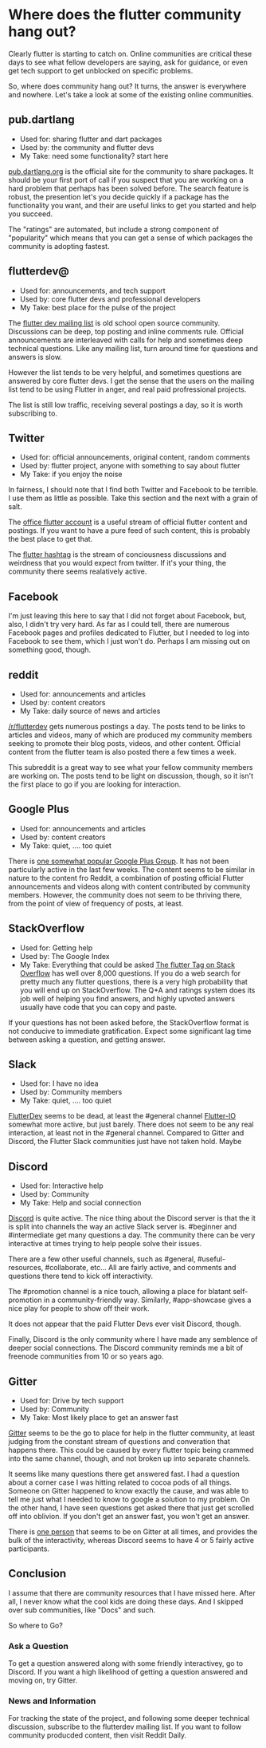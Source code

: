 # Where does the flutter community hang out?
Clearly flutter is starting to catch on. Online communities are critical these days to see what fellow developers are saying, ask for guidance, or even get tech support to get unblocked on specific problems.

So, where does community hang out? It turns, the answer is everywhere and nowhere. Let's take a look at some of the existing online communities.

## pub.dartlang
 * Used for: sharing flutter and dart packages
 * Used by: the community and flutter devs
 * My Take: need some functionality? start here

[pub.dartlang.org](https://pub.dartlang.org) is the official site for the community to share packages. It should be your first port of call if you suspect that you are working on a hard problem that perhaps has been solved before. The search feature is robust, the presention let's you decide quickly if a package has the functionality you want, and their are useful links to get you started and help you succeed.

The "ratings" are automated, but include a strong component of "popularity" which means that you can get a sense of which packages the community is adopting fastest.

## flutterdev@
 * Used for: announcements, and tech support
 * Used by: core flutter devs and professional developers
 * My Take: best place for the pulse of the project

The [flutter dev mailing list](https://groups.google.com/forum/#!forum/flutter-dev) is old school open source community. Discussions can be deep, top posting and inline comments rule. Official announcements are interleaved with calls for help and sometimes deep technical questions. Like any mailing list, turn around time for questions and answers is slow.  

However the list tends to be very helpful, and sometimes questions are answered by core flutter devs. I get the sense that the users on the mailing list tend to be using Flutter in anger, and real paid profressional projects.

The list is still low traffic, receiving several postings a day, so it is worth subscribing to. 

## Twitter
 * Used for: official announcements, original content, random comments
 * Used by: flutter project, anyone with something to say about flutter
 * My Take: if you enjoy the noise

 In fairness, I should note that I find both Twitter and Facebook to be terrible. I use them as little as possible. Take this section and the next with a grain of salt.

 The [office flutter account](https://twitter.com/flutterio?lang=en) is a useful stream of official flutter content and postings. If you want to have a pure feed of such content, this is probably the best place to get that.

 The [flutter hashtag](https://twitter.com/hashtag/flutter) is the stream of conciousness discussions and weirdness that you would expect from twitter. If it's your thing, the community there seems realatively active.

## Facebook
I'm just leaving this here to say that I did not forget about Facebook, but, also, I didn't try very hard. As far as I could tell, there are numerous Facebook pages and profiles dedicated to Flutter, but I needed to log into Facebook to see them, which I just won't do. Perhaps I am missing out on something good, though.

## reddit
 * Used for: announcements and articles
 * Used by: content creators
 * My Take: daily source of news and articles

 [/r/flutterdev](https://reddit/r/flutterdv) gets numerous postings a day. The posts tend to be links to articles and videos, many of which are produced my community members seeking to promote their blog posts, videos, and other content. Official content from the flutter team is also posted there a few times a week. 

 This subreddit is a great way to see what your fellow community members are working on. The posts tend to be light on discussion, though, so it isn't the first place to go if you are looking for interaction.

## Google Plus
 * Used for: announcements and articles
 * Used by: content creators
 * My Take: quiet, .... too quiet

There is [one somewhat popular Google Plus Group](https://plus.google.com/communities/105405018459127452410). It has not been particularly active in the last few weeks. The content seems to be similar in nature to the content fro Reddit, a combination of posting official Flutter announcements and videos along with content contributed by community members. However, the community does not seem to be thriving there, from the point of view of frequency of posts, at least.

## StackOverflow
 * Used for: Getting help
 * Used by: The Google Index
 * My Take: Everything that could be asked 
[The flutter Tag on Stack Overflow](https://stackoverflow.com/questions/tagged/flutter) has well over 8,000 questions. If you do a web search for pretty much any flutter questions, there is a very high probability that you will end up on StackOverflow. The Q+A and ratings system does its job well of helping you find answers, and highly upvoted answers usually have code that you can copy and paste.

If your questions has not been asked before, the StackOverflow format is not conducive to immediate gratification. Expect some significant lag time between asking a question, and getting answer.

## Slack
 * Used for: I have no idea
 * Used by: Community members
 * My Take: quiet, .... too quiet

[FlutterDev](https://flutterdev.slack.com/messages/C8TJ3GLAJ/) seems to be dead, at least the #general channel
[Flutter-IO](https://flutter-io.slack.com/messages/CEK24ST7V/) somewhat more active, but just barely. There does not seem to be any real interaction, at least not in the #general channel. Compared to Gitter and Discord, the Flutter Slack communities just have not taken hold. Maybe 


## Discord
 * Used for: Interactive help
 * Used by: Community
 * My Take: Help and social connection

[Discord](https://discord.gg/p7Aj8wF) is quite active. The nice thing about the Discord server is that the it is split into channels the way an active Slack server is. #beginner and #intermediate get many questions a day. The community there can be very interactive at times trying to help people solve their issues. 

There are a few other useful channels, such as #general, #useful-resources, #collaborate, etc... All are fairly active, and comments and questions there tend to kick off interactivity.

The #promotion channel is a nice touch, allowing a place for blatant self-promotion in a community-friendly way. Similarly, #app-showcase gives a nice play for people to show off their work.

It does not appear that the paid Flutter Devs ever visit Discord, though. 

Finally, Discord is the only community where I have made any semblence of deeper social connections. The Discord community reminds me a bit of freenode communities from 10 or so years ago.


## Gitter
 * Used for: Drive by tech support
 * Used by: Community
 * My Take: Most likely place to get an answer fast

[Gitter](https://gitter.im/flutter/flutter) seems to be the go to place for help in the flutter community, at least judging from the constant stream of questions and converation that happens there. This could be caused by every flutter topic being crammed into the same channel, though, and not broken up into separate channels.

It seems like many questions there get answered fast. I had a question about a corner case I was hitting related to cocoa pods of all things. Someone on Gitter happened to know exactly the cause, and was able to tell me just what I needed to know to google a solution to my problem. On the other hand, I have seen questions get asked there that just get scrolled off into oblivion. If you don't get an answer fast, you won't get an answer.

There is [one person](https://github.com/RandalSchwartz) that seems to be on Gitter at all times, and provides the bulk of the interactivity, whereas Discord seems to have 4 or 5 fairly active participants. 

## Conclusion
I assume that there are community resources that I have missed here. After all, I never know what the cool kids are doing these days. And I skipped over sub communities, like "Docs" and such.

So where to Go?

### Ask a Question
To get a question answered along with some friendly interactivey, go to Discord. If you want a high likelihood of getting a question answered and moving on, try Gitter.

### News and Information
For tracking the state of the project, and following some deeper technical discussion, subscribe to the flutterdev mailing list. If you want to follow community producded content, then visit Reddit Daily.